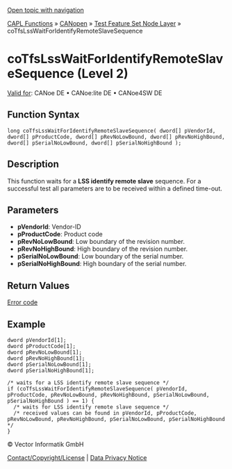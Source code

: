 [Open topic with navigation](../../../../../../CANoeDEFamily.htm#Topics/CAPLFunctions/CANopen/NodeLayerTFS/Functions/CAPLfunctionCoTfsLssWaitForIdentifyRemoteSlaveSeq.md)

[CAPL Functions](../../../CAPLfunctions.md) » [CANopen](../../CAPLfunctionsCANopenOverview.md) » [Test Feature Set Node Layer](../CAPLfunctionsCANopenNLTFSLevelOverview.md) » coTfsLssWaitForIdentifyRemoteSlaveSequence

# coTfsLssWaitForIdentifyRemoteSlaveSequence (Level 2)

[Valid for](../../../../Shared/FeatureAvailability.md):  CANoe DE • CANoe:lite DE • CANoe4SW DE

## Function Syntax

```plaintext
long coTfsLssWaitForIdentifyRemoteSlaveSequence( dword[] pVendorId, dword[] pProductCode, dword[] pRevNoLowBound, dword[] pRevNoHighBound, dword[] pSerialNoLowBound, dword[] pSerialNoHighBound );
```

## Description

This function waits for a **LSS identify remote slave** sequence. For a successful test all parameters are to be received within a defined time-out.

## Parameters

- **pVendorId**: Vendor-ID
- **pProductCode**: Product code
- **pRevNoLowBound**: Low boundary of the revision number.
- **pRevNoHighBound**: High boundary of the revision number.
- **pSerialNoLowBound**: Low boundary of the serial number.
- **pSerialNoHighBound**: High boundary of the serial number.

## Return Values

[Error code](../CAPLfunctionsCANopenNLTFSErrorCodes.md)

## Example

```plaintext
dword pVendorId[1];
dword pProductCode[1];
dword pRevNoLowBound[1];
dword pRevNoHighBound[1];
dword pSerialNoLowBound[1];
dword pSerialNoHighBound[1];

/* waits for a LSS identify remote slave sequence */
if (coTfsLssWaitForIdentifyRemoteSlaveSequence( pVendorId, pProductCode, pRevNoLowBound, pRevNoHighBound, pSerialNoLowBound, pSerialNoHighBound ) == 1) {
  /* waits for LSS identify remote slave sequence */
  /* received values can be found in pVendorId, pProductCode, pRevNoLowBound, pRevNoHighBound, pSerialNoLowBound, pSerialNoHighBound */
}
```

© Vector Informatik GmbH

[Contact/Copyright/License](../../../../Shared/ContactCopyrightLicense.md) | [Data Privacy Notice](https://www.vector.com/int/en/company/get-info/privacy-policy/)